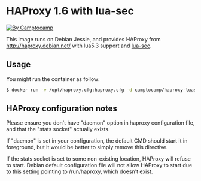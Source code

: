 HAProxy 1.6 with lua-sec
========================
[![By Camptocamp](https://img.shields.io/badge/by-camptocamp-fb7047.svg)](http://www.camptocamp.com)

This image runs on Debian Jessie, and provides HAProxy from http://haproxy.debian.net/
with lua5.3 support and [lua-sec](https://github.com/brunoos/luasec).

Usage
-----

You might run the container as follow:
```Bash
$ docker run -v /opt/haproxy.cfg:haproxy.cfg -d camptocamp/haproxy-luasec
```

HAProxy configuration notes
---------------------------
Please ensure you don't have "daemon" option in haproxy configuration file, and that the "stats socket" actually exists.

If "daemon" is set in your configuration, the default CMD should start it in foreground, but it would be better to simply
remove this directive.

If the stats socket is set to some non-existing location, HAProxy will refuse to start. Debian default configuration file will not
allow HAProxy to start due to this setting pointing to /run/haproxy, which doesn't exist.
